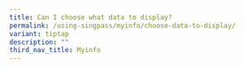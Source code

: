 ```yaml
---
title: Can I choose what data to display?
permalink: /using-singpass/myinfo/choose-data-to-display/
variant: tiptap
description: ""
third_nav_title: Myinfo
---
```

